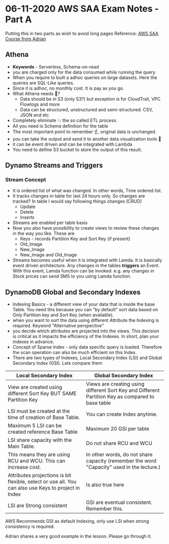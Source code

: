 # 06-11-2020 AWS SAA Exam Notes -Part A

Putting this in two parts as wish to avoid long pages
Reference: [AWS SAA Course from Adrian](https:://learn.cantrill.io)

## Athena

* **Keywords** - Serverless, Schema-on-read
* you are charged only for the data consumed while running the query
* When you require to built a adhoc queries on large datasets. Here the queries are SQL-Like queries. 
* Since it is adhoc, no monthly cost. It is pay as you go.
* What Athena needs :thinking:?
  * Data should be in S3 (only S3?) but exception is for CloudTrail, VPC Flowlogs and more
  * Data can be structured, unstructured and semi-structured. CSV, JSON and etc
* Completely eliminate :boom: the so called ETL process.
* All you need is Schema definition for the table
* The most important point to remember :point_up:, original data is unchanged.
* you can take the output and send it to another data visualization tools :thought_balloon:
* it can be event driven and can be integrated with Lambda
* You need to define S3 bucket to store the output of this result.

## Dynamo Streams and Triggers

### Stream Concept

* It is ordered list of what was changed. In other words, Time ordered list.
* It tracks changes in table for last 24 hours only. So changes are tracked? In table I would say following things changes (CRUD)
  * Update
  * Delete
  * Inserts
* Streams are enabled per table basis
* Now you also have possibility to create views to review these changes in the way you like. These are
  * Keys - records Partition Key and Sort Key (if present)
  * Old_Image
  * New_Image
  * New_Image and Old_Image
* Streams becomes useful when it is integrated with Lamda. It is basically event driven architecture. Any changes in the tables **triggers** an Event. With this event, Lamda function can be invoked. e.g. any changes in Stock prices can send SMS to you using Lamda function.

## DynamoDB Global and Secondary Indexes

* Indexing Basics - a different view of your data that is inside the base Table. You need this because you can "by default" sort data based on Only Partition key and Sort Key (when available). 
* when you want to sort the data using different Attribute the Indexing is required. Keyword "Alternative perspective"
* you decide which attributes are projected into the views. This decision is critical as it impacts the efficiency of the Indexes. In short, plan your indexes in advance.
* Concept of Sparse Index - only data specific query is loaded. Therefore the scan operation can also be much efficient on this Index.
* There are two types of Indexes, Local Secondary Index (LSI) and Global Secondary Index (GSI). Lets compare them


Local Secondary Index | Global Secondary Index
----------------------| ----------------------
View are created using different Sort Key BUT SAME Partition Key | Views are creating using different Sort Key and Different Partition Key as compared to base table
LSI must be created at the time of creation of Base Table. | You can create Index anytime.
Maximum 5 LSI can be created reference Base Table | Maximum 20 GSI per table
LSI share capacity with the Main Table. | Do not share RCU and WCU
This means they are using RCU and WCU. This can increase cost. | In other words, do not share capacity (remember the word "Capacity" used in the lecture.)
Attributes projections is bit flexible, select or use all. You can also use Keys to project in Index | Is also true here
LSI are Strong consistent | GSI are eventual consistent. Remember this.

AWS Recommends GSI as default Indexing, only use LSI when strong consistency is required.

Adrian shares a very good example in the lesson. Please go through it.
